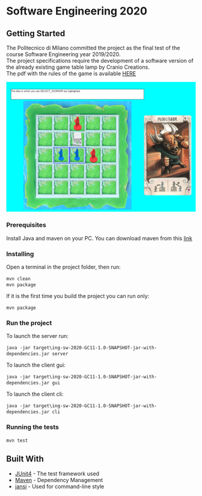 # Software Engineering 2020

## Getting Started

The Politecnico di Milano committed the project as the final test of the course 
Software Engineering year 2019/2020.<br>The project specifications require the development 
of a software version of the already existing game table lamp by Cranio Creations.<br>
The pdf with the rules of the game is available [HERE](https://github.com/nickpolvani/Santorini/blob/master/santorini_rules_en.pdf)

<img src="image.png">

### Prerequisites

Install Java and maven on your PC. You can download maven from this [link](https://maven.apache.org/download.cgi)

### Installing

Open a terminal in the project folder, then run:

```
mvn clean
mvn package
```
If it is the first time you build the project you can run only:

```
mvn package
```
### Run the project

To launch the server run: 
```
java -jar target\ing-sw-2020-GC11-1.0-SNAPSHOT-jar-with-dependencies.jar server
```
To launch the client gui:
 ```
 java -jar target\ing-sw-2020-GC11-1.0-SNAPSHOT-jar-with-dependencies.jar gui
 ```
To launch the client cli:
 ```
 java -jar target\ing-sw-2020-GC11-1.0-SNAPSHOT-jar-with-dependencies.jar cli
 ```

### Running the tests
 ```
 mvn test
 ```

## Built With

* [JUnit4](https://junit.org/junit4/) - The test framework used
* [Maven](https://maven.apache.org/) - Dependency Management
* [jansi](https://github.com/fusesource/jansi) - Used for command-line style
